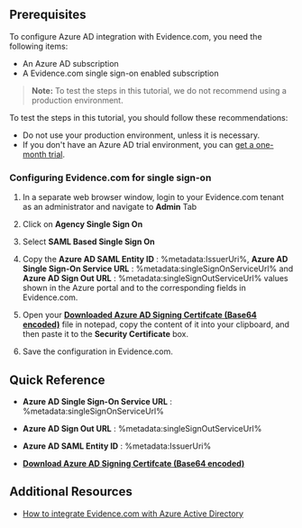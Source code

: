 ## Prerequisites

To configure Azure AD integration with Evidence.com, you need the following items:

- An Azure AD subscription
- A Evidence.com single sign-on enabled subscription

> **Note:**
> To test the steps in this tutorial, we do not recommend using a production environment.

To test the steps in this tutorial, you should follow these recommendations:

- Do not use your production environment, unless it is necessary.
- If you don't have an Azure AD trial environment, you can [get a one-month trial](https://azure.microsoft.com/pricing/free-trial/).

### Configuring Evidence.com for single sign-on

1. In a separate web browser window, login to your Evidence.com tenant as an administrator and navigate to **Admin** Tab

2. Click on **Agency Single Sign On**

3. Select **SAML Based Single Sign On**

4. Copy the **Azure AD SAML Entity ID** : %metadata:IssuerUri%, **Azure AD Single Sign-On Service URL** : %metadata:singleSignOnServiceUrl% and **Azure AD Sign Out URL** : %metadata:singleSignOutServiceUrl% values shown in the Azure portal and to the corresponding fields in Evidence.com.

5. Open your **[Downloaded Azure AD Signing Certifcate (Base64 encoded)](%metadata:certificateDownloadBase64Url%)** file in notepad, copy the content of it into your clipboard, and then paste it to the **Security Certificate** box. 

6. Save the configuration in Evidence.com.

## Quick Reference

* **Azure AD Single Sign-On Service URL** : %metadata:singleSignOnServiceUrl%

* **Azure AD Sign Out URL** : %metadata:singleSignOutServiceUrl%

* **Azure AD SAML Entity ID** : %metadata:IssuerUri%

* **[Download Azure AD Signing Certifcate (Base64 encoded)](%metadata:certificateDownloadBase64Url%)**

## Additional Resources

* [How to integrate Evidence.com with Azure Active Directory](https://docs.microsoft.com/azure/active-directory/active-directory-saas-evidence-tutorial)
